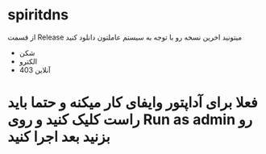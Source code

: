 # spiritdns

از قسمت Release میتونید اخرین نسخه رو با توجه به سیستم عاملتون دانلود کنید
- شکن
- الکترو
- آنلاین 403
  
# فعلا برای آداپتور وایفای کار میکنه و حتما باید راست کلیک کنید و روی Run as admin رو بزنید بعد اجرا کنید

